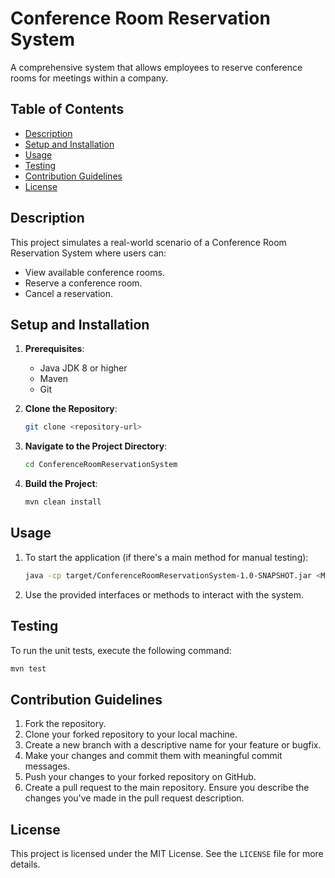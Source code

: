 # Conference Room Reservation System

A comprehensive system that allows employees to reserve conference rooms for meetings within a company.

## Table of Contents

- [Description](#description)
- [Setup and Installation](#setup-and-installation)
- [Usage](#usage)
- [Testing](#testing)
- [Contribution Guidelines](#contribution-guidelines)
- [License](#license)

## Description

This project simulates a real-world scenario of a Conference Room Reservation System where users can:
- View available conference rooms.
- Reserve a conference room.
- Cancel a reservation.

## Setup and Installation

1. **Prerequisites**:
   - Java JDK 8 or higher
   - Maven
   - Git

2. **Clone the Repository**:
   ```bash
   git clone <repository-url>
   ```

3. **Navigate to the Project Directory**:
   ```bash
   cd ConferenceRoomReservationSystem
   ```

4. **Build the Project**:
   ```bash
   mvn clean install
   ```

## Usage

1. To start the application (if there's a main method for manual testing):
   ```bash
   java -cp target/ConferenceRoomReservationSystem-1.0-SNAPSHOT.jar <MainClassPath>
   ```

2. Use the provided interfaces or methods to interact with the system.

## Testing

To run the unit tests, execute the following command:

```bash
mvn test
```

## Contribution Guidelines

1. Fork the repository.
2. Clone your forked repository to your local machine.
3. Create a new branch with a descriptive name for your feature or bugfix.
4. Make your changes and commit them with meaningful commit messages.
5. Push your changes to your forked repository on GitHub.
6. Create a pull request to the main repository. Ensure you describe the changes you've made in the pull request description.

## License

This project is licensed under the MIT License. See the `LICENSE` file for more details.
